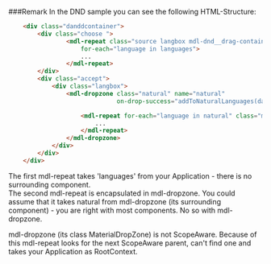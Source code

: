 ###Remark
In the DND sample you can see the following HTML-Structure:

```html
    <div class="danddcontainer">
        <div class="choose ">
                <mdl-repeat class="source langbox mdl-dnd__drag-container" 
                    for-each="language in languages">
                    ...
                </mdl-repeat>
        </div>
        <div class="accept">
            <div class="langbox">
                <mdl-dropzone class="natural" name="natural"
                              on-drop-success="addToNaturalLanguages(data)">

                    <mdl-repeat for-each="language in natural" class="mdl-dnd__drag-container">
                        ...
                    </mdl-repeat>
                </mdl-dropzone>
            </div>
        </div>
    </div>

```

The first mdl-repeat takes 'languages' from your Application - there is no surrounding component.  
The second mdl-repeat is encapsulated in mdl-dropzone. You could assume that it takes natural from mdl-dropzone
(its surrounding component) - you are right with most components. No so with mdl-dropzone.  
 
mdl-dropzone (its class MaterialDropZone) is not ScopeAware. Because of this mdl-repeat looks for the
next ScopeAware parent, can't find one and takes your Application as RootContext.